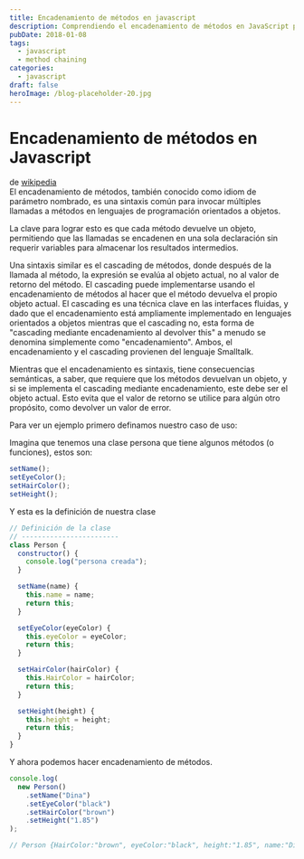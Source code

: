 ```yaml
---
title: Encadenamiento de métodos en javascript
description: Comprendiendo el encadenamiento de métodos en JavaScript para crear interfaces fluidas y mejorar la legibilidad del código a través de llamadas a métodos secuenciales
pubDate: 2018-01-08
tags:
  - javascript
  - method chaining
categories:
  - javascript
draft: false
heroImage: /blog-placeholder-20.jpg
---
```


# Encadenamiento de métodos en Javascript

de [wikipedia](https://en.wikipedia.org/wiki/Method_chaining) <br>
El encadenamiento de métodos, también conocido como idiom de parámetro nombrado, es una sintaxis común para invocar múltiples llamadas a métodos en lenguajes de programación orientados a objetos.

La clave para lograr esto es que cada método devuelve un objeto, permitiendo que las llamadas se encadenen en una sola declaración sin requerir variables para almacenar los resultados intermedios.

Una sintaxis similar es el cascading de métodos, donde después de la llamada al método, la expresión se evalúa al objeto actual, no al valor de retorno del método. El cascading puede implementarse usando el encadenamiento de métodos al hacer que el método devuelva el propio objeto actual. El cascading es una técnica clave en las interfaces fluidas, y dado que el encadenamiento está ampliamente implementado en lenguajes orientados a objetos mientras que el cascading no, esta forma de "cascading mediante encadenamiento al devolver this" a menudo se denomina simplemente como "encadenamiento". Ambos, el encadenamiento y el cascading provienen del lenguaje Smalltalk.

Mientras que el encadenamiento es sintaxis, tiene consecuencias semánticas, a saber, que requiere que los métodos devuelvan un objeto, y si se implementa el cascading mediante encadenamiento, este debe ser el objeto actual. Esto evita que el valor de retorno se utilice para algún otro propósito, como devolver un valor de error.

Para ver un ejemplo primero definamos nuestro caso de uso:

Imagina que tenemos una clase persona que tiene algunos métodos (o funciones), estos son:

```javascript
setName();
setEyeColor();
setHairColor();
setHeight();
```

Y esta es la definición de nuestra clase

```javascript
// Definición de la clase
// ------------------------
class Person {
  constructor() {
    console.log("persona creada");
  }

  setName(name) {
    this.name = name;
    return this;
  }

  setEyeColor(eyeColor) {
    this.eyeColor = eyeColor;
    return this;
  }

  setHairColor(hairColor) {
    this.HairColor = hairColor;
    return this;
  }

  setHeight(height) {
    this.height = height;
    return this;
  }
}
```

Y ahora podemos hacer encadenamiento de métodos.

```javascript
console.log(
  new Person()
    .setName("Dina")
    .setEyeColor("black")
    .setHairColor("brown")
    .setHeight("1.85")
);

// Person {HairColor:"brown", eyeColor:"black", height:"1.85", name:"Dina"}
```
